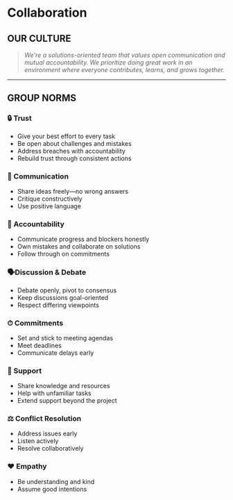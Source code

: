 # Collaboration

<!-- group norms summary -->

## OUR CULTURE

> *We're a solutions-oriented team that values open communication and mutual accountability.
> We prioritize doing great work in an environment where everyone contributes, learns,
> and grows together.*  

---

## GROUP NORMS

### 🔒 Trust

- Give your best effort to every task  
- Be open about challenges and mistakes  
- Address breaches with accountability  
- Rebuild trust through consistent actions  

### 💬 Communication

- Share ideas freely—no wrong answers  
- Critique constructively  
- Use positive language  

### 📌 Accountability

- Communicate progress and blockers honestly  
- Own mistakes and collaborate on solutions  
- Follow through on commitments  

### 🗣️Discussion & Debate

- Debate openly, pivot to consensus  
- Keep discussions goal-oriented  
- Respect differing viewpoints  

### ⏱ Commitments

- Set and stick to meeting agendas  
- Meet deadlines  
- Communicate delays early  

### 🤝 Support

- Share knowledge and resources  
- Help with unfamiliar tasks  
- Extend support beyond the project  

### ⚖️ Conflict Resolution

- Address issues early  
- Listen actively  
- Resolve collaboratively  

### ❤️ Empathy

- Be understanding and kind  
- Assume good intentions
